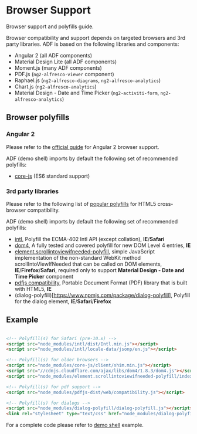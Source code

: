# Browser Support
Browser support and polyfills guide.

Browser compatibility and support depends on targeted browsers and 3rd party libraries. ADF is based on the following libraries and components:

- Angular 2 (all ADF components)
- Material Design Lite (all ADF components)
- Moment.js (many ADF components)
- PDF.js (`ng2-alfresco-viewer` component)
- Raphael.js (`ng2-alfresco-diagrams`, `ng2-alfresco-analytics`)
- Chart.js (`ng2-alfresco-analytics`)
- Material Design - Date and Time Picker (`ng2-activiti-form`, `ng2-alfresco-analytics`)

## Browser polyfills 

### Angular 2
Please refer to the [official guide](https://angular.io/docs/ts/latest/guide/browser-support.html) for Angular 2 browser support. 

ADF (demo shell) imports by default the following set of recommended polyfills:

- [core-js](https://www.npmjs.com/package/core-js) (ES6 standard support)

### 3rd party libraries
Please refer to the following list of [popular polyfills](https://github.com/Modernizr/Modernizr/wiki/HTML5-Cross-Browser-Polyfills) for HTML5 cross-browser compatibility.

ADF (demo shell) imports by default the following set of recommended polyfills:

- [intl](https://www.npmjs.com/package/intl), Polyfill the ECMA-402 Intl API (except collation), **IE**/**Safari**
- [dom4](https://github.com/WebReflection/dom4), A fully tested and covered polyfill for new DOM Level 4 entries, **IE**
- [element.scrollintoviewifneeded-polyfill](https://www.npmjs.com/package/element.scrollintoviewifneeded-polyfill), simple JavaScript implementation of the non-standard WebKit method scrollIntoViewIfNeeded that can be called on DOM elements, **IE**/**Firefox**/**Safari**, required only to support **Material Design - Date and Time Picker** component
- [pdfjs compatibility](https://www.npmjs.com/package/pdfjs-dist), Portable Document Format (PDF) library that is built with HTML5, **IE**
- (dialog-polyfill)[https://www.npmjs.com/package/dialog-polyfill], Polyfill for the dialog element, **IE**/**Safari**/**Firefox**

## Example

```html

<!-- Polyfill(s) for Safari (pre-10.x) -->
<script src="node_modules/intl/dist/Intl.min.js"></script>
<script src="node_modules/intl/locale-data/jsonp/en.js"></script>

<!-- Polyfill(s) for older browsers -->
<script src="node_modules/core-js/client/shim.min.js"></script>
<script src="//cdnjs.cloudflare.com/ajax/libs/dom4/1.8.3/dom4.js"></script>
<script src="node_modules/element.scrollintoviewifneeded-polyfill/index.js"></script>

<!-- Polyfill(s) for pdf support -->
<script src="node_modules/pdfjs-dist/web/compatibility.js"></script>

<!-- Polyfill(s) for dialogs -->
<script src="node_modules/dialog-polyfill/dialog-polyfill.js"></script>
<link rel="stylesheet" type="text/css" href="node_modules/dialog-polyfill/dialog-polyfill.css" />
```

For a complete code please refer to [demo shell](demo-shell/index.html) example.
